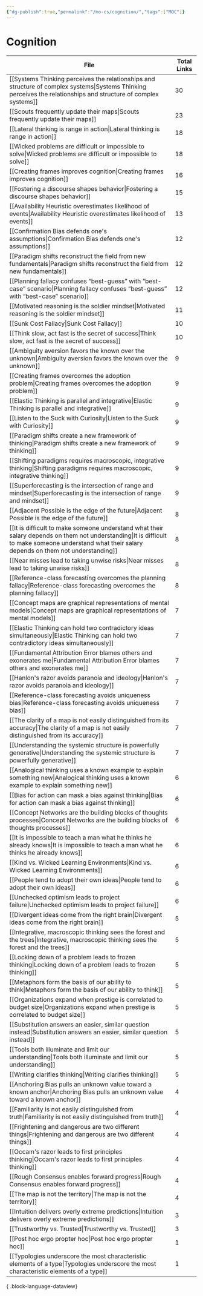```yaml
---
{"dg-publish":true,"permalink":"/mo-cs/cognition/","tags":["MOC"]}
---
```


# Cognition

| File                                                                                                                                                                                                  | Total Links |
| ----------------------------------------------------------------------------------------------------------------------------------------------------------------------------------------------------- | ----------- |
| [[Systems Thinking perceives the relationships and structure of complex systems\|Systems Thinking perceives the relationships and structure of complex systems]]                                   | 30          |
| [[Scouts frequently update their maps\|Scouts frequently update their maps]]                                                                                                                       | 23          |
| [[Lateral thinking is range in action\|Lateral thinking is range in action]]                                                                                                                       | 18          |
| [[Wicked problems are difficult or impossible to solve\|Wicked problems are difficult or impossible to solve]]                                                                                     | 18          |
| [[Creating frames improves cognition\|Creating frames improves cognition]]                                                                                                                         | 16          |
| [[Fostering a discourse shapes behavior\|Fostering a discourse shapes behavior]]                                                                                                                   | 15          |
| [[Availability Heuristic overestimates likelihood of events\|Availability Heuristic overestimates likelihood of events]]                                                                           | 13          |
| [[Confirmation Bias defends one's assumptions\|Confirmation Bias defends one's assumptions]]                                                                                                       | 12          |
| [[Paradigm shifts reconstruct the field from new fundamentals\|Paradigm shifts reconstruct the field from new fundamentals]]                                                                       | 12          |
| [[Planning fallacy confuses “best-guess” with “best-case” scenario\|Planning fallacy confuses “best-guess” with “best-case” scenario]]                                                             | 12          |
| [[Motivated reasoning is the soldier mindset\|Motivated reasoning is the soldier mindset]]                                                                                                         | 11          |
| [[Sunk Cost Fallacy\|Sunk Cost Fallacy]]                                                                                                                                                           | 10          |
| [[Think slow, act fast is the secret of success\|Think slow, act fast is the secret of success]]                                                                                                   | 10          |
| [[Ambiguity aversion favors the known over the unknown\|Ambiguity aversion favors the known over the unknown]]                                                                                     | 9           |
| [[Creating frames overcomes the adoption problem\|Creating frames overcomes the adoption problem]]                                                                                                 | 9           |
| [[Elastic Thinking is parallel and integrative\|Elastic Thinking is parallel and integrative]]                                                                                                     | 9           |
| [[Listen to the Suck with Curiosity\|Listen to the Suck with Curiosity]]                                                                                                                           | 9           |
| [[Paradigm shifts create a new framework of thinking\|Paradigm shifts create a new framework of thinking]]                                                                                         | 9           |
| [[Shifting paradigms requires macroscopic, integrative thinking\|Shifting paradigms requires macroscopic, integrative thinking]]                                                                   | 9           |
| [[Superforecasting is the intersection of range and mindset\|Superforecasting is the intersection of range and mindset]]                                                                           | 9           |
| [[Adjacent Possible is the edge of the future\|Adjacent Possible is the edge of the future]]                                                                                                       | 8           |
| [[It is difficult to make someone understand what their salary depends on them not understanding\|It is difficult to make someone understand what their salary depends on them not understanding]] | 8           |
| [[Near misses lead to taking unwise risks\|Near misses lead to taking unwise risks]]                                                                                                               | 8           |
| [[Reference-class forecasting overcomes the planning fallacy\|Reference-class forecasting overcomes the planning fallacy]]                                                                         | 8           |
| [[Concept maps are graphical representations of mental models\|Concept maps are graphical representations of mental models]]                                                                       | 7           |
| [[Elastic Thinking can hold two contradictory ideas simultaneously\|Elastic Thinking can hold two contradictory ideas simultaneously]]                                                             | 7           |
| [[Fundamental Attribution Error blames others and exonerates me\|Fundamental Attribution Error blames others and exonerates me]]                                                                   | 7           |
| [[Hanlon's razor avoids paranoia and ideology\|Hanlon's razor avoids paranoia and ideology]]                                                                                                       | 7           |
| [[Reference-class forecasting avoids uniqueness bias\|Reference-class forecasting avoids uniqueness bias]]                                                                                         | 7           |
| [[The clarity of a map is not easily distinguished from its accuracy\|The clarity of a map is not easily distinguished from its accuracy]]                                                         | 7           |
| [[Understanding the systemic structure is powerfully generative\|Understanding the systemic structure is powerfully generative]]                                                                   | 7           |
| [[Analogical thinking uses a known example to explain something new\|Analogical thinking uses a known example to explain something new]]                                                           | 6           |
| [[Bias for action can mask a bias against thinking\|Bias for action can mask a bias against thinking]]                                                                                             | 6           |
| [[Concept Networks are the building blocks of thoughts processes\|Concept Networks are the building blocks of thoughts processes]]                                                                 | 6           |
| [[It is impossible to teach a man what he thinks he already knows\|It is impossible to teach a man what he thinks he already knows]]                                                               | 6           |
| [[Kind vs. Wicked Learning Environments\|Kind vs. Wicked Learning Environments]]                                                                                                                   | 6           |
| [[People tend to adopt their own ideas\|People tend to adopt their own ideas]]                                                                                                                     | 6           |
| [[Unchecked optimism leads to project failure\|Unchecked optimism leads to project failure]]                                                                                                       | 6           |
| [[Divergent ideas come from the right brain\|Divergent ideas come from the right brain]]                                                                                                           | 5           |
| [[Integrative, macroscopic thinking sees the forest and the trees\|Integrative, macroscopic thinking sees the forest and the trees]]                                                               | 5           |
| [[Locking down of a problem leads to frozen thinking\|Locking down of a problem leads to frozen thinking]]                                                                                         | 5           |
| [[Metaphors form the basis of our ability to think\|Metaphors form the basis of our ability to think]]                                                                                             | 5           |
| [[Organizations expand when prestige is correlated to budget size\|Organizations expand when prestige is correlated to budget size]]                                                               | 5           |
| [[Substitution answers an easier, similar question instead\|Substitution answers an easier, similar question instead]]                                                                             | 5           |
| [[Tools both illuminate and limit our understanding\|Tools both illuminate and limit our understanding]]                                                                                           | 5           |
| [[Writing clarifies thinking\|Writing clarifies thinking]]                                                                                                                                         | 5           |
| [[Anchoring Bias pulls an unknown value toward a known anchor\|Anchoring Bias pulls an unknown value toward a known anchor]]                                                                       | 4           |
| [[Familiarity is not easily distinguished from truth\|Familiarity is not easily distinguished from truth]]                                                                                         | 4           |
| [[Frightening and dangerous are two different things\|Frightening and dangerous are two different things]]                                                                                         | 4           |
| [[Occam's razor leads to first principles thinking\|Occam's razor leads to first principles thinking]]                                                                                             | 4           |
| [[Rough Consensus enables forward progress\|Rough Consensus enables forward progress]]                                                                                                             | 4           |
| [[The map is not the territory\|The map is not the territory]]                                                                                                                                     | 4           |
| [[Intuition delivers overly extreme predictions\|Intuition delivers overly extreme predictions]]                                                                                                   | 3           |
| [[Trustworthy vs. Trusted\|Trustworthy vs. Trusted]]                                                                                                                                               | 3           |
| [[Post hoc ergo propter hoc\|Post hoc ergo propter hoc]]                                                                                                                                           | 1           |
| [[Typologies underscore the most characteristic elements of a type\|Typologies underscore the most characteristic elements of a type]]                                                             | 1           |

{ .block-language-dataview}

